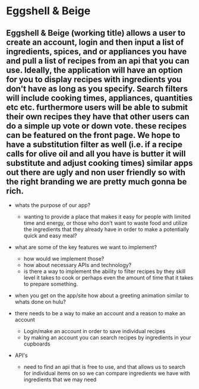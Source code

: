 # Eggshell & Beige

## Eggshell & Beige (working title) allows a user to create an account, login and then input a list of ingredients, spices, and or appliances you have and pull a list of recipes from an api that you can use. Ideally, the application will have an option for you to display recipes with ingredients you don't have as long as you specify. Search filters will include cooking times, appliances, quantities etc etc. furthermore users will be able to submit their own recipes they have that other users can do a simple up vote or down vote. these recipes can be featured on the front page. We hope to have a substitution filter as well (i.e. if a recipe calls for olive oil and all you have is butter it will substitute and adjust cooking times) similar apps out there are ugly and non user friendly so with the right branding we are pretty much gonna be rich.

- whats the purpose of our app?

  - wanting to provide a place that makes it easy for people with limited time and energy, or those who don't want to waste food and utilize the ingredients that they already have in order to make a potentially quick and easy meal?

- what are some of the key features we want to implement?

  - how would we implement those?
  - how about necessary APIs and technology?
  - is there a way to implement the ability to filter recipes by they skill level it takes to cook or perhaps even the amount of time that it takes to prepare something.

- when you get on the app/site how about a greeting animation similar to whats done on hulu?

- there needs to be a way to make an account and a reason to make an account

  - Login/make an account in order to save individual recipes
  - by making an account you can search recipes by ingredients in your cupboards

- API's
  - need to find an api that is free to use, and that allows us to search for individual items on so we can compare ingredients we have with ingredients that we may need
